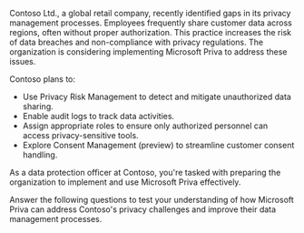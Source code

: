Contoso Ltd., a global retail company, recently identified gaps in its privacy management processes. Employees frequently share customer data across regions, often without proper authorization. This practice increases the risk of data breaches and non-compliance with privacy regulations. The organization is considering implementing Microsoft Priva to address these issues.

Contoso plans to:

- Use Privacy Risk Management to detect and mitigate unauthorized data sharing.
- Enable audit logs to track data activities.
- Assign appropriate roles to ensure only authorized personnel can access privacy-sensitive tools.
- Explore Consent Management (preview) to streamline customer consent handling.

As a data protection officer at Contoso, you're tasked with preparing the organization to implement and use Microsoft Priva effectively.

Answer the following questions to test your understanding of how Microsoft Priva can address Contoso's privacy challenges and improve their data management processes.
